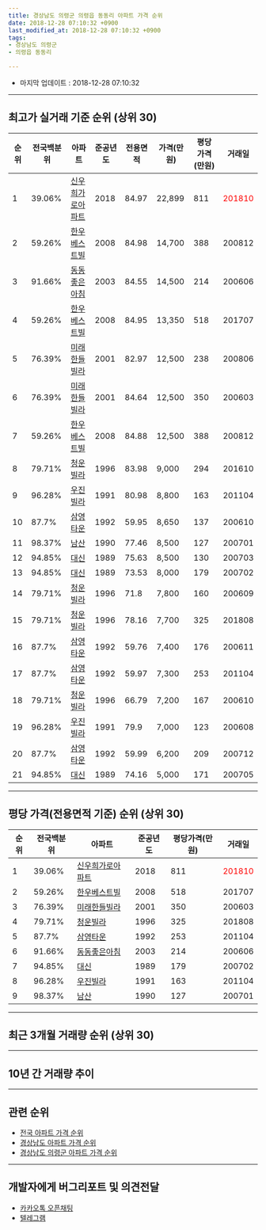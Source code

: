 ```yaml
---
title: 경상남도 의령군 의령읍 동동리 아파트 가격 순위
date: 2018-12-28 07:10:32 +0900
last_modified_at: 2018-12-28 07:10:32 +0900
tags:
- 경상남도 의령군
- 의령읍 동동리

---
```


* 마지막 업데이트 : 2018-12-28 07:10:32

---

## 최고가 실거래 기준 순위 (상위 30)


|순위|전국백분위|아파트|준공년도|전용면적|가격(만원)|평당가격(만원)|거래일|
|---|---|---|---|---|---|---|---|
|1|39.06%|[신우희가로아파트](https://search.naver.com/search.naver?query=%EA%B2%BD%EC%83%81%EB%82%A8%EB%8F%84+%EC%9D%98%EB%A0%B9%EA%B5%B0+%EC%9D%98%EB%A0%B9%EC%9D%8D+%EB%8F%99%EB%8F%99%EB%A6%AC+%EC%8B%A0%EC%9A%B0%ED%9D%AC%EA%B0%80%EB%A1%9C%EC%95%84%ED%8C%8C%ED%8A%B8)|2018|84.97|22,899|811|<span style="color:red">201810</span>|
|2|59.26%|[한우베스트빌](https://search.naver.com/search.naver?query=%EA%B2%BD%EC%83%81%EB%82%A8%EB%8F%84+%EC%9D%98%EB%A0%B9%EA%B5%B0+%EC%9D%98%EB%A0%B9%EC%9D%8D+%EB%8F%99%EB%8F%99%EB%A6%AC+%ED%95%9C%EC%9A%B0%EB%B2%A0%EC%8A%A4%ED%8A%B8%EB%B9%8C)|2008|84.98|14,700|388|200812|
|3|91.66%|[동동좋은아침](https://search.naver.com/search.naver?query=%EA%B2%BD%EC%83%81%EB%82%A8%EB%8F%84+%EC%9D%98%EB%A0%B9%EA%B5%B0+%EC%9D%98%EB%A0%B9%EC%9D%8D+%EB%8F%99%EB%8F%99%EB%A6%AC+%EB%8F%99%EB%8F%99%EC%A2%8B%EC%9D%80%EC%95%84%EC%B9%A8)|2003|84.55|14,500|214|200606|
|4|59.26%|[한우베스트빌](https://search.naver.com/search.naver?query=%EA%B2%BD%EC%83%81%EB%82%A8%EB%8F%84+%EC%9D%98%EB%A0%B9%EA%B5%B0+%EC%9D%98%EB%A0%B9%EC%9D%8D+%EB%8F%99%EB%8F%99%EB%A6%AC+%ED%95%9C%EC%9A%B0%EB%B2%A0%EC%8A%A4%ED%8A%B8%EB%B9%8C)|2008|84.95|13,350|518|201707|
|5|76.39%|[미래한들빌라](https://search.naver.com/search.naver?query=%EA%B2%BD%EC%83%81%EB%82%A8%EB%8F%84+%EC%9D%98%EB%A0%B9%EA%B5%B0+%EC%9D%98%EB%A0%B9%EC%9D%8D+%EB%8F%99%EB%8F%99%EB%A6%AC+%EB%AF%B8%EB%9E%98%ED%95%9C%EB%93%A4%EB%B9%8C%EB%9D%BC)|2001|82.97|12,500|238|200806|
|6|76.39%|[미래한들빌라](https://search.naver.com/search.naver?query=%EA%B2%BD%EC%83%81%EB%82%A8%EB%8F%84+%EC%9D%98%EB%A0%B9%EA%B5%B0+%EC%9D%98%EB%A0%B9%EC%9D%8D+%EB%8F%99%EB%8F%99%EB%A6%AC+%EB%AF%B8%EB%9E%98%ED%95%9C%EB%93%A4%EB%B9%8C%EB%9D%BC)|2001|84.64|12,500|350|200603|
|7|59.26%|[한우베스트빌](https://search.naver.com/search.naver?query=%EA%B2%BD%EC%83%81%EB%82%A8%EB%8F%84+%EC%9D%98%EB%A0%B9%EA%B5%B0+%EC%9D%98%EB%A0%B9%EC%9D%8D+%EB%8F%99%EB%8F%99%EB%A6%AC+%ED%95%9C%EC%9A%B0%EB%B2%A0%EC%8A%A4%ED%8A%B8%EB%B9%8C)|2008|84.88|12,500|388|200812|
|8|79.71%|[청운빌라](https://search.naver.com/search.naver?query=%EA%B2%BD%EC%83%81%EB%82%A8%EB%8F%84+%EC%9D%98%EB%A0%B9%EA%B5%B0+%EC%9D%98%EB%A0%B9%EC%9D%8D+%EB%8F%99%EB%8F%99%EB%A6%AC+%EC%B2%AD%EC%9A%B4%EB%B9%8C%EB%9D%BC)|1996|83.98|9,000|294|201610|
|9|96.28%|[우진빌라](https://search.naver.com/search.naver?query=%EA%B2%BD%EC%83%81%EB%82%A8%EB%8F%84+%EC%9D%98%EB%A0%B9%EA%B5%B0+%EC%9D%98%EB%A0%B9%EC%9D%8D+%EB%8F%99%EB%8F%99%EB%A6%AC+%EC%9A%B0%EC%A7%84%EB%B9%8C%EB%9D%BC)|1991|80.98|8,800|163|201104|
|10|87.7%|[삼영타운](https://search.naver.com/search.naver?query=%EA%B2%BD%EC%83%81%EB%82%A8%EB%8F%84+%EC%9D%98%EB%A0%B9%EA%B5%B0+%EC%9D%98%EB%A0%B9%EC%9D%8D+%EB%8F%99%EB%8F%99%EB%A6%AC+%EC%82%BC%EC%98%81%ED%83%80%EC%9A%B4)|1992|59.95|8,650|137|200610|
|11|98.37%|[남산](https://search.naver.com/search.naver?query=%EA%B2%BD%EC%83%81%EB%82%A8%EB%8F%84+%EC%9D%98%EB%A0%B9%EA%B5%B0+%EC%9D%98%EB%A0%B9%EC%9D%8D+%EB%8F%99%EB%8F%99%EB%A6%AC+%EB%82%A8%EC%82%B0)|1990|77.46|8,500|127|200701|
|12|94.85%|[대신](https://search.naver.com/search.naver?query=%EA%B2%BD%EC%83%81%EB%82%A8%EB%8F%84+%EC%9D%98%EB%A0%B9%EA%B5%B0+%EC%9D%98%EB%A0%B9%EC%9D%8D+%EB%8F%99%EB%8F%99%EB%A6%AC+%EB%8C%80%EC%8B%A0)|1989|75.63|8,500|130|200703|
|13|94.85%|[대신](https://search.naver.com/search.naver?query=%EA%B2%BD%EC%83%81%EB%82%A8%EB%8F%84+%EC%9D%98%EB%A0%B9%EA%B5%B0+%EC%9D%98%EB%A0%B9%EC%9D%8D+%EB%8F%99%EB%8F%99%EB%A6%AC+%EB%8C%80%EC%8B%A0)|1989|73.53|8,000|179|200702|
|14|79.71%|[청운빌라](https://search.naver.com/search.naver?query=%EA%B2%BD%EC%83%81%EB%82%A8%EB%8F%84+%EC%9D%98%EB%A0%B9%EA%B5%B0+%EC%9D%98%EB%A0%B9%EC%9D%8D+%EB%8F%99%EB%8F%99%EB%A6%AC+%EC%B2%AD%EC%9A%B4%EB%B9%8C%EB%9D%BC)|1996|71.8|7,800|160|200609|
|15|79.71%|[청운빌라](https://search.naver.com/search.naver?query=%EA%B2%BD%EC%83%81%EB%82%A8%EB%8F%84+%EC%9D%98%EB%A0%B9%EA%B5%B0+%EC%9D%98%EB%A0%B9%EC%9D%8D+%EB%8F%99%EB%8F%99%EB%A6%AC+%EC%B2%AD%EC%9A%B4%EB%B9%8C%EB%9D%BC)|1996|78.16|7,700|325|201808|
|16|87.7%|[삼영타운](https://search.naver.com/search.naver?query=%EA%B2%BD%EC%83%81%EB%82%A8%EB%8F%84+%EC%9D%98%EB%A0%B9%EA%B5%B0+%EC%9D%98%EB%A0%B9%EC%9D%8D+%EB%8F%99%EB%8F%99%EB%A6%AC+%EC%82%BC%EC%98%81%ED%83%80%EC%9A%B4)|1992|59.76|7,400|176|200611|
|17|87.7%|[삼영타운](https://search.naver.com/search.naver?query=%EA%B2%BD%EC%83%81%EB%82%A8%EB%8F%84+%EC%9D%98%EB%A0%B9%EA%B5%B0+%EC%9D%98%EB%A0%B9%EC%9D%8D+%EB%8F%99%EB%8F%99%EB%A6%AC+%EC%82%BC%EC%98%81%ED%83%80%EC%9A%B4)|1992|59.97|7,300|253|201104|
|18|79.71%|[청운빌라](https://search.naver.com/search.naver?query=%EA%B2%BD%EC%83%81%EB%82%A8%EB%8F%84+%EC%9D%98%EB%A0%B9%EA%B5%B0+%EC%9D%98%EB%A0%B9%EC%9D%8D+%EB%8F%99%EB%8F%99%EB%A6%AC+%EC%B2%AD%EC%9A%B4%EB%B9%8C%EB%9D%BC)|1996|66.79|7,200|167|200610|
|19|96.28%|[우진빌라](https://search.naver.com/search.naver?query=%EA%B2%BD%EC%83%81%EB%82%A8%EB%8F%84+%EC%9D%98%EB%A0%B9%EA%B5%B0+%EC%9D%98%EB%A0%B9%EC%9D%8D+%EB%8F%99%EB%8F%99%EB%A6%AC+%EC%9A%B0%EC%A7%84%EB%B9%8C%EB%9D%BC)|1991|79.9|7,000|123|200608|
|20|87.7%|[삼영타운](https://search.naver.com/search.naver?query=%EA%B2%BD%EC%83%81%EB%82%A8%EB%8F%84+%EC%9D%98%EB%A0%B9%EA%B5%B0+%EC%9D%98%EB%A0%B9%EC%9D%8D+%EB%8F%99%EB%8F%99%EB%A6%AC+%EC%82%BC%EC%98%81%ED%83%80%EC%9A%B4)|1992|59.99|6,200|209|200712|
|21|94.85%|[대신](https://search.naver.com/search.naver?query=%EA%B2%BD%EC%83%81%EB%82%A8%EB%8F%84+%EC%9D%98%EB%A0%B9%EA%B5%B0+%EC%9D%98%EB%A0%B9%EC%9D%8D+%EB%8F%99%EB%8F%99%EB%A6%AC+%EB%8C%80%EC%8B%A0)|1989|74.16|5,000|171|200705|


---

## 평당 가격(전용면적 기준) 순위 (상위 30)


|순위|전국백분위|아파트|준공년도|평당가격(만원)|거래일|
|---|---|---|---|---|---|
|1|39.06%|[신우희가로아파트](https://search.naver.com/search.naver?query=%EA%B2%BD%EC%83%81%EB%82%A8%EB%8F%84+%EC%9D%98%EB%A0%B9%EA%B5%B0+%EC%9D%98%EB%A0%B9%EC%9D%8D+%EB%8F%99%EB%8F%99%EB%A6%AC+%EC%8B%A0%EC%9A%B0%ED%9D%AC%EA%B0%80%EB%A1%9C%EC%95%84%ED%8C%8C%ED%8A%B8)|2018|811|<span style="color:red">201810</span>|
|2|59.26%|[한우베스트빌](https://search.naver.com/search.naver?query=%EA%B2%BD%EC%83%81%EB%82%A8%EB%8F%84+%EC%9D%98%EB%A0%B9%EA%B5%B0+%EC%9D%98%EB%A0%B9%EC%9D%8D+%EB%8F%99%EB%8F%99%EB%A6%AC+%ED%95%9C%EC%9A%B0%EB%B2%A0%EC%8A%A4%ED%8A%B8%EB%B9%8C)|2008|518|201707|
|3|76.39%|[미래한들빌라](https://search.naver.com/search.naver?query=%EA%B2%BD%EC%83%81%EB%82%A8%EB%8F%84+%EC%9D%98%EB%A0%B9%EA%B5%B0+%EC%9D%98%EB%A0%B9%EC%9D%8D+%EB%8F%99%EB%8F%99%EB%A6%AC+%EB%AF%B8%EB%9E%98%ED%95%9C%EB%93%A4%EB%B9%8C%EB%9D%BC)|2001|350|200603|
|4|79.71%|[청운빌라](https://search.naver.com/search.naver?query=%EA%B2%BD%EC%83%81%EB%82%A8%EB%8F%84+%EC%9D%98%EB%A0%B9%EA%B5%B0+%EC%9D%98%EB%A0%B9%EC%9D%8D+%EB%8F%99%EB%8F%99%EB%A6%AC+%EC%B2%AD%EC%9A%B4%EB%B9%8C%EB%9D%BC)|1996|325|201808|
|5|87.7%|[삼영타운](https://search.naver.com/search.naver?query=%EA%B2%BD%EC%83%81%EB%82%A8%EB%8F%84+%EC%9D%98%EB%A0%B9%EA%B5%B0+%EC%9D%98%EB%A0%B9%EC%9D%8D+%EB%8F%99%EB%8F%99%EB%A6%AC+%EC%82%BC%EC%98%81%ED%83%80%EC%9A%B4)|1992|253|201104|
|6|91.66%|[동동좋은아침](https://search.naver.com/search.naver?query=%EA%B2%BD%EC%83%81%EB%82%A8%EB%8F%84+%EC%9D%98%EB%A0%B9%EA%B5%B0+%EC%9D%98%EB%A0%B9%EC%9D%8D+%EB%8F%99%EB%8F%99%EB%A6%AC+%EB%8F%99%EB%8F%99%EC%A2%8B%EC%9D%80%EC%95%84%EC%B9%A8)|2003|214|200606|
|7|94.85%|[대신](https://search.naver.com/search.naver?query=%EA%B2%BD%EC%83%81%EB%82%A8%EB%8F%84+%EC%9D%98%EB%A0%B9%EA%B5%B0+%EC%9D%98%EB%A0%B9%EC%9D%8D+%EB%8F%99%EB%8F%99%EB%A6%AC+%EB%8C%80%EC%8B%A0)|1989|179|200702|
|8|96.28%|[우진빌라](https://search.naver.com/search.naver?query=%EA%B2%BD%EC%83%81%EB%82%A8%EB%8F%84+%EC%9D%98%EB%A0%B9%EA%B5%B0+%EC%9D%98%EB%A0%B9%EC%9D%8D+%EB%8F%99%EB%8F%99%EB%A6%AC+%EC%9A%B0%EC%A7%84%EB%B9%8C%EB%9D%BC)|1991|163|201104|
|9|98.37%|[남산](https://search.naver.com/search.naver?query=%EA%B2%BD%EC%83%81%EB%82%A8%EB%8F%84+%EC%9D%98%EB%A0%B9%EA%B5%B0+%EC%9D%98%EB%A0%B9%EC%9D%8D+%EB%8F%99%EB%8F%99%EB%A6%AC+%EB%82%A8%EC%82%B0)|1990|127|200701|


---

## 최근 3개월 거래량 순위 (상위 30)


<div style="width:100%;">
    <canvas id="deal_count_ranking" height="250"></canvas>
</div>


<script>
new Chart(document.getElementById("deal_count_ranking"), {
    type: 'horizontalBar',
    data: {
        labels: ['미래한들빌라', '삼영타운', '신우희가로아파트'],
        datasets: [{
            label: '실거래 수',
            data: [1, 1, 1],
            borderColor: "rgba(255, 0, 128, 1)",
            backgroundColor: "rgba(255, 0, 128, 0.5)",
            fill: false,
        }]
    },
    options: {
        responsive: true,
        title: {
            display: true,
            text: '최근 3개월 거래량 순위'
        },
        tooltips: {
            mode: 'index',
            intersect: false,
            callbacks: {
                title: function(tooltipItems, data) {
                    return "실거래 수:";
                },
                label: function(tooltipItem, data) {
                    return data.labels[tooltipItem.index] + ": " + tooltipItem.xLabel;
                }
            }
        },
        hover: {
            mode: 'nearest',
            intersect: true
        },
        scales: {
            xAxes: [{
                display: true,
                scaleLabel: {
                    display: true,
                    labelString: '실거래 수'
                },
                ticks: {
                    suggestedMin: 0,
                }
            }],
            yAxes: [{
                display: true,
                ticks: {
                    autoSkip: false,
                    callback: function(value, index, values) {
                        if (value.length > 15)
                            return value.substr(0, 13) + "...";
                        else
                            return value;
                    }
                },
                scaleLabel: {
                    display: false,
                }
            }]
        }
    }
});

</script>


---

## 10년 간 거래량 추이


<div style="width:100%;">
    <canvas id="deal_progress" height="250"></canvas>
</div>

<script>
new Chart(document.getElementById("deal_progress"), {
    type: 'line',
    data: {
        labels: ['200812','200901','200902','200903','200904','200905','200906','200907','200908','200909','200910','200911','200912','201001','201002','201003','201004','201005','201006','201007','201008','201009','201010','201011','201012','201101','201102','201103','201104','201105','201106','201107','201108','201109','201110','201111','201112','201201','201202','201203','201204','201205','201206','201207','201208','201209','201210','201211','201212','201301','201302','201303','201304','201305','201306','201307','201308','201309','201310','201311','201312','201401','201402','201403','201404','201405','201406','201407','201408','201409','201410','201411','201412','201501','201502','201503','201504','201505','201506','201507','201508','201509','201510','201511','201512','201601','201602','201603','201604','201605','201606','201607','201608','201609','201610','201611','201612','201701','201702','201703','201704','201705','201706','201707','201708','201709','201710','201711','201712','201801','201802','201803','201804','201805','201806','201807','201808','201809','201810','201811','201812'],
        datasets: [{
            label: '실거래 수',
            pointRadius: 1,
            data: [5, 2, 2, 0, 1, 0, 1, 1, 2, 0, 0, 3, 0, 1, 1, 1, 1, 2, 2, 3, 2, 0, 3, 0, 4, 1, 0, 1, 2, 0, 0, 0, 4, 0, 2, 3, 1, 0, 1, 1, 0, 2, 2, 2, 0, 1, 2, 2, 5, 0, 2, 5, 2, 0, 5, 1, 0, 0, 0, 2, 0, 0, 1, 2, 2, 3, 1, 2, 1, 1, 1, 0, 1, 0, 2, 0, 0, 0, 0, 1, 1, 1, 1, 2, 2, 1, 2, 2, 0, 1, 2, 0, 2, 2, 5, 1, 1, 0, 1, 2, 2, 0, 0, 4, 1, 0, 1, 2, 0, 1, 1, 3, 2, 0, 1, 1, 2, 1, 1, 1, 1],
            borderColor: "rgba(255, 201, 14, 1)",
            backgroundColor: "rgba(255, 201, 14, 0.5)",
            fill: true,
        }]
    },
    options: {
        responsive: true,
        title: {
            display: true,
            text: '10년간 거래량 추이'
        },
        tooltips: {
            mode: 'index',
            intersect: false,
        },
        hover: {
            mode: 'nearest',
            intersect: true
        },
        scales: {
            xAxes: [{
                display: true,
                scaleLabel: {
                    display: true,
                    labelString: '년/월'
                }
            }],
            yAxes: [{
                display: true,
                ticks: {
                    suggestedMin: 0,
                },
                scaleLabel: {
                    display: true,
                    labelString: '실거래 수'
                }
            }]
        }
    }
});

</script>


---

## 관련 순위

- [전국 아파트 가격 순위](https://inasie.github.io/apt-ranking/전국)
- [경상남도 아파트 가격 순위](https://inasie.github.io/apt-ranking/경상남도)
- [경상남도 의령군 아파트 가격 순위](https://inasie.github.io/apt-ranking/경상남도-의령군)


---

## 개발자에게 버그리포트 및 의견전달

- [카카오톡 오픈채팅](https://open.kakao.com/o/gLJUAP4)
- [텔레그램](https://t.me/inasie)

